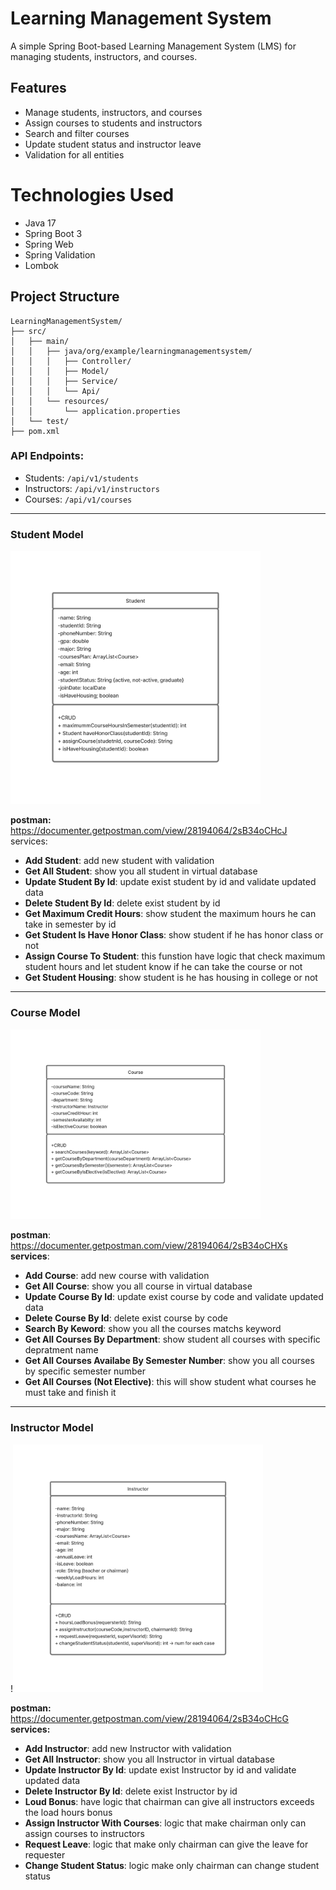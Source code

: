 # Learning Management System
A simple Spring Boot-based Learning Management System (LMS) for managing students, instructors, and courses.

## Features

- Manage students, instructors, and courses
- Assign courses to students and instructors
- Search and filter courses
- Update student status and instructor leave
- Validation for all entities

# Technologies Used

- Java 17
- Spring Boot 3
- Spring Web
- Spring Validation
- Lombok

## Project Structure

```
LearningManagementSystem/
├── src/
│   ├── main/
│   │   ├── java/org/example/learningmanagementsystem/
│   │   │   ├── Controller/
│   │   │   ├── Model/
│   │   │   ├── Service/
│   │   │   └── Api/
│   │   └── resources/
│   │       └── application.properties
│   └── test/
├── pom.xml
```
### **API Endpoints:**
- Students: `/api/v1/students`
- Instructors: `/api/v1/instructors`
- Courses: `/api/v1/courses`

<hr>

### Student Model
<img src="Students.png" alt="Student uml" width="400"/>

**postman:**  https://documenter.getpostman.com/view/28194064/2sB34oCHcJ  
services:
* **Add Student**: add new student with validation
* **Get All Student**: show you all student in virtual database
* **Update Student By Id**: update exist student by id and validate updated data
* **Delete Student By Id**: delete exist student by id
* **Get Maximum Credit Hours**: show student the maximum hours he can take in semester by id
* **Get Student Is Have Honor Class**: show student if he has honor class or not
* **Assign Course To Student**: this funstion have logic that check maximum student hours and let student know if he can take the course or not
* **Get Student Housing**: show student is he has housing in college or not
<hr>

### Course Model
<img src="Course.png" alt="course uml" width="400"/>

**postman**: https://documenter.getpostman.com/view/28194064/2sB34oCHXs  
**services**:
* **Add Course**: add new course with validation
* **Get All Course**: show you all course in virtual database
* **Update Course By Id**: update exist course by code and validate updated data
* **Delete Course By Id**: delete exist course by code
* **Search By Keword**: show you all the courses matchs keyword
* **Get All Courses By Department**: show student all courses with specific depratment name
* **Get All Courses Availabe By Semester Number**: show you all courses by specific semester number
* **Get All Courses (Not Elective)**: this will show student what courses he must take and finish it

<hr>

### Instructor Model
!<img src="Instructor.png" alt="Instructor uml" width="400"/>

**postman:** https://documenter.getpostman.com/view/28194064/2sB34oCHcG  
**services:**
* **Add Instructor**: add new Instructor with validation
* **Get All Instructor**: show you all Instructor in virtual database
* **Update Instructor By Id**: update exist Instructor by id and validate updated data
* **Delete Instructor By Id**: delete exist Instructor by id
* **Loud Bonus**: have logic that chairman can give all instructors exceeds the load hours bonus
* **Assign Instructor With Courses**: logic that make chairman only can assign courses to instructors
* **Request Leave**: logic that make only chairman can give the leave for requester
* **Change Student Status**: logic make only chairman can change student status